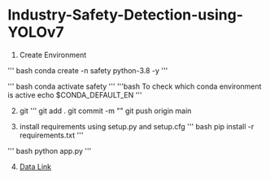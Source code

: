 # Industry-Safety-Detection-using-YOLOv7

1. Create Environment

''' bash
conda create -n safety python-3.8 -y
'''

''' bash
conda activate safety 
'''
'''bash
To check which conda environment is active
echo $CONDA_DEFAULT_EN
'''

2. git 
'''
git add .
git commit -m ""
git push origin main


3. install requirements using setup.py and setup.cfg
''' bash
pip install -r requirements.txt
'''

''' bash
python app.py
'''

4. [Data Link](https://drive.google.com/file/d/1S0oUZH2J9DKPnqZEMOyqja_KWblNm6ix/view?usp=sharing)